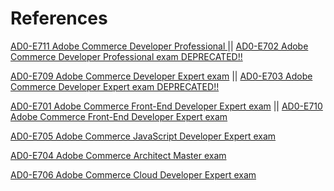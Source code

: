 # References


[AD0-E711 Adobe Commerce Developer Professional ](https://spark.adobe.com/page/WBhc2rZlIxtWC/)
||
[AD0-E702 Adobe Commerce Developer Professional exam DEPRECATED!! ](https://spark.adobe.com/page/ClHLYMaUjTUfa/)

[AD0-E709 Adobe Commerce Developer Expert exam](https://spark.adobe.com/page/ZCSxCHupv9Ywq/)
||
[AD0-E703 Adobe Commerce Developer Expert exam DEPRECATED!! ](https://spark.adobe.com/page/RxKLtZiTNdnn3/)

[AD0-E701 Adobe Commerce Front-End Developer Expert exam](https://spark.adobe.com/page/14TT3gvQkRV5Q/)
||
[AD0-E710 Adobe Commerce Front-End Developer Expert exam](https://spark.adobe.com/page/0Gtja2H9ZJEDd/)

[AD0-E705 Adobe Commerce JavaScript Developer Expert exam](https://spark.adobe.com/page/AsAE8yXJ7ofFX/)

[AD0-E704 Adobe Commerce Architect Master exam](https://spark.adobe.com/page/DY5N6V69tKFGV/)

[AD0-E706 Adobe Commerce Cloud Developer Expert exam](https://spark.adobe.com/page/34U3DEjqG3G4Q/)